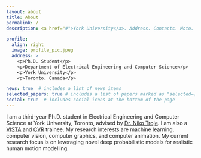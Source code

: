 ```yaml
---
layout: about
title: About
permalink: /
description: <a href="#">York University</a>. Address. Contacts. Moto. Etc.

profile:
  align: right
  image: profile_pic.jpeg
  address: >
    <p>Ph.D. Student</p>
    <p>Department of Electrical Engineering and Computer Science</p>
    <p>York University</p>
    <p>Toronto, Canada</p>

news: true  # includes a list of news items
selected_papers: true # includes a list of papers marked as "selected={true}"
social: true  # includes social icons at the bottom of the page
---
```


I am a third-year Ph.D. student in Electrical Engineering and Computer Science at York University, Toronto, advised by [Dr. Niko Troje](https://www.biomotionlab.ca/niko-troje/). I am also a [VISTA](https://vista.info.yorku.ca/) and [CVR](http://www.cvr.yorku.ca/) trainee. My research interests are machine learning, computer vision, computer graphics, and computer animation. My current research focus is on leveraging novel deep probabilistic models for realistic human motion modelling.